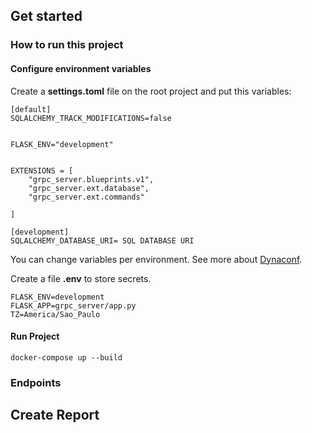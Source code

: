 ## Get started

### How to run this project



#### Configure environment variables
Create a **settings.toml** file on the root project and put this variables:
```
[default]
SQLALCHEMY_TRACK_MODIFICATIONS=false


FLASK_ENV="development"


EXTENSIONS = [
    "grpc_server.blueprints.v1",
    "grpc_server.ext.database",
    "grpc_server.ext.commands"
    
]

[development]
SQLALCHEMY_DATABASE_URI= SQL DATABASE URI

```
You can change variables per environment. See more about [Dynaconf](https://www.dynaconf.com/).

Create a file **.env** to store secrets.

```
FLASK_ENV=development
FLASK_APP=grpc_server/app.py
TZ=America/Sao_Paulo

```

#### Run Project

```
docker-compose up --build
```
### Endpoints

## Create Report


